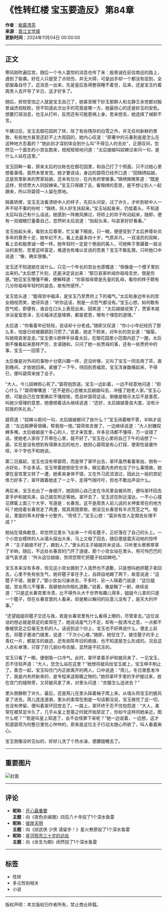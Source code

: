 # 《性转红楼 宝玉要造反》 第84章

**作者**：[枫露清茶](http://www.jjwxc.net/oneauthor.php?authorid=6347448)  
**来源**：[晋江文学城](http://www.jjwxc.net/onebook.php?novelid=9016306)  
**更新时间**：2024年11月04日 00:00:00  

---

## 正文

寒风刚吹遍后宫，随后一个令人震惊的消息也传了来：殷景诚在前往南巡的路上，遇到了偷袭。好在人只是受了点轻伤，并无大碍，可是凶手却一个都没有捉到，全部服毒自尽了。这消息一出来，先是皇后急得整宿睡不着觉，后来，还是宝玉约着周贵人去开导了半日，这才好多了。

随后，担惊受怕之人就是宝玉自己了，她甚至眼下妙玉那群人和北静王余党都对殷景诚虎视眈眈，但不知道此次出手的究竟是哪一方，她最担心的还是妙玉的安危。想要打探消息，也无从打听，反而还有可能惹祸上身，思来想去，她选择了缄默不言。

午膳过后，宝玉去御花园转了转，除了有些残存的白雪之外，并无任何新鲜的景致，有些地方甚至还赶不上大观园的，她内心叹道：“原著中的元春到底是怎么在这种地方忍着的？”她此刻才深刻体会到什么叫“不得见人的去处”，正感叹间，忽然见一个面生的小宫女跑来，规规矩矩地问道：“太后娘娘叫奴婢过来问一句，是什么人站在这里。”

宝玉回眸一看，原来太后的仪帐也在御花园里，和自己打了个照面，只不过她心里想着事情，竟然未曾发觉。她才要说话，身边的碧荷已经开口道：“回锦绣姑娘，这是宫里新来的贾家姑娘，还未有位分，在内务府里做事。”锦绣微微笑道：“既是这样，劳烦贾大人同奴婢来。”宝玉只得跟了去，看锦绣的意思，是不想让别人一起跟来，所以将碧荷一人留在原地。

隔着轿撵，宝玉无法看清轿中人的样子，先扣头问安，过了许久，才听到轿中人一声不轻不重的吩咐：“锦绣，将人好生扶起来。”宝玉站起身来，仍低着头，不知道太后叫自己有什么话说。她感到一阵微风拂过，将轿上的帘子吹动起来，随即，便有一双细眼打量着自己，忽然听太后说道：“抬起头来，叫哀家好好看看。”

宝玉抬起头来，看到太后尊荣，忙又垂下眼皮。只一眼，便感受到了太后养尊处优多年的尊贵十足，她年纪不大，看上去最多四十岁，气质非凡，一双凌厉的双眸，看上去和殷景诚一模一样。她年轻时一定是个艳丽的美人，可她眸子里藏着一层淡淡的哀愁，宫里这样富足，难道也有难以言说的苦衷？宝玉不敢乱猜，只听她口中说道：“像，确实很像。”

宝玉还不知道她在说什么，只见一个年长的宫女也感慨道：“倒像是一个模子里刻出来的。”太后想了片刻，还是决定说出来：“那日哀家听闻你祖母去世，很是伤感。”她见宝玉懵懂不解，便解释道：“你家祖母曾是先皇的乳母，看你的样子颇有几分你祖母年轻时的姿态，故有所感怀。”

宝玉低头道：“能得宫中福泽，是宝玉乃至贾府上下的福气。”太后和身边年长的宫女相视而笑，她讶异道：“听你这话，倒是一点怨气都没有。”宝玉心想，如何敢有怨气呢，即便有，谁会在口头上表现出来，因笑道：“太后娘娘说笑了，贾家本就沐浴皇室恩泽，无论福泽还是降罪，都是君恩，哪有个埋怨的道理。”

太后道：“你看着年纪轻轻，说话却十分老成。”随即又叹道：“你小小年纪经历了那么多，怕是已经被磨砺到习惯了。”说着，她走下轿来，对年长的宫女道：“福菊，叫她陪哀家走走。”宝玉便斗胆伸手扶着太后，在御花园里小范围内逛了一圈，太后倒不像看起来那样严厉，言语随和，只问了她一些贾母的事，还有一些贾府中的事，宝玉一一回答了。

太后像是对外间的事物十分感兴趣一样，还没听够，又叫了宝玉一同去用了茶，直到晚间，才放她回来。紧绷了一下午，待回到恩福宫，宝玉浑身酸痛起来，不得已，便叫碧荷来按了会子。

“大人，今儿奴婢担心死了。”碧荷抱怨道。宝玉一边趴着，一边不经意地问道：“担心什么？”碧荷嘟囔道：“还不是担心您被太后娘娘叫去，冲撞了她老人家。”宝玉心想，可能自己在宫里确实不懂规矩，而且听碧荷这话，倒像是暗示太后不是善茬，叫她少搭理的意思，她便顺着话头继续说道：“还好，太后娘娘善良大度，没有计较我的失礼处。”

碧荷道：“奴婢斗胆问一句，太后娘娘都问了些什么？”宝玉闭着眼不答，半晌才说道：“左边肩胛骨很痛，帮我按一按。”碧荷依言做了，一边继续说道：“大人别嫌奴婢多嘴，太后娘娘是个多心的人，您才来宫里，许多忌讳都不懂得，万一说错了话，使她老人家存了芥蒂在心里，就不好了。”宝玉在心里将自己下午的话想了一遍，实在是没有想到有得罪太后的地方，她担心碧荷是有心打探，便索性装聋作哑，半个字也不和她说。

第二日晨起，宝玉也没有带碧荷，而是带了翠环出去，翠环虽然看着笨拙，倒有一点好处，不会多话，宝玉带着她倒安生许多。眼见着内务府也没了什么事情做，她便在皇宫里又转了一遭，她素来身体不错，又在外习武流浪过，因此比一般的宫妃体力好多了，翠环跟着她走了一上午，走得气喘吁吁，但也不敢出声说什么。

再后来，宝玉也出了一身细汗，她因担心自己走在冷风里会被风吹，便叫翠环回去拿手炉和披风来，自己就在附近等她。翠环去了，宝玉还在附近溜达，一不小心撞见牌匾上面三个大字，写道是：长春宫。这不是周贵人前儿说的关押柔常在的地方吗？她绕着长春宫走了两遭，观其周围景致，倒没见长春宫有半点荒芜之气，相反，里面的草木好像十分整齐。“奇怪了。”宝玉心想：“莫非有宫人定期去处理不成？”

她站在墙角歇息，却忽然见里头飞出来一个鸡毛毽子，正好落在了自己的头上。一个小宫女模样的人从墙头探出头来，马上又缩了回去，随后便是震天动地的惊呼声：“主子娘娘不好了，踢到人了。”里头的主子娘娘并未说话，只听里头窸窸窣窣了半晌，随后，不远处长春宫的门开了道缝，那个小宫女站在里头，用可怜巴巴的语气哀求道：“外头这位娘娘，劳烦您帮忙把毽子给奴婢吧。”

宝玉本来没有多疼，但见这小宫女踢到了人竟然也不道歉，只是想叫她把毽子拿回去，心里不免有些生气，她将毽子拿在手上，自顾自地踢了两下，故意说道：“这毽子不错，我要了。”那小宫女闪身进去，不多时，另一人隔着门说道：“这位姐姐，宫女燕儿不懂事，我替她向你赔礼道歉。”说着，像是鞠了一躬，继续说道：“只是这长春宫里冷清，比不得外头大千世界有趣儿得多，姐姐今儿拿的只是一个毽子，但在长春宫里的人看来，却是赖以解闷的玩意儿没有了，是天大的坏事。”

“还望姐姐将毽子交还与我，若是长春宫里有什么看得上眼的，尽管拿去。”这位说话的想必就是禁足的柔常在了，她说话虽气力不足，却有一股清冷之意，一点都不像被禁足之后毫无生机的人。话说到这个份上，宝玉也不好再说什么，便走上前去，将毽子塞进门缝里，说道：“下次小心喽。”随即，她怔住了。接住毽子的手上青红一片，都是冻的痕迹，还有些陈年旧的疤痕，也不知道是怎么形成的。况且这人衣衫单薄，只穿了好几层纱布衣服，显然是不抗冻的。

宝玉只看了一眼，便倒吸一口冷气。此时，翠环拿着手炉和披风来了，一见宝玉，忍不住轻声道：“大人，您怎么站在这里？”她想将披风给宝玉披上，宝玉伸手制止了。善念一起，宝玉叫住门内正欲离开的两人，口中说道：“燕儿，冬日里愈发冷了，我是内务府新来的，是专程来送取暖之物的。”她将翠环手里的手炉接过来，放在宫门的缝隙旁，又将披风拿了来，对里头问道：“衣服怎么送进去？”

里头倒静默了许久，最后，还是燕儿在里头踩着梯子爬上来，从墙头将宝玉的披风拿了进去。燕儿连连道谢，里头的柔常在倒是一句话都没说，宝玉做完了这一切，也没有停留，便叫着翠环回宫去了。一路上，翠环终于忍不住抱怨道：“大人，柔常在被禁足许久了，几乎从皇上登基之时就开始禁足了，你如今这样同她亲近，图什么呢？”“若是叫皇上知道了，会不会怪罪下来呢？”她一边说着，一边想，这才知道碧荷为何整日里忧心忡忡的，原来是这位主子行动太随心所欲了，叫人看着揪心。

宝玉倒像没听见似的，好好儿洗了个热水澡，便朦胧睡去了。

---

## 重要图片

![封面](http://s0-static.jjwxc.net/tmp/guanli/frontcover/000/000/20250120090220_678da09c979c1_638.jpg)

---

## 评论

- **昵称**：[开心最重要](//www.jjwxc.net/comment.php?novelid=9016306&chapterid=84)  
  **主题**：向《夜色亦阑珊》四百八十寺投了1个深水鱼雷  
- **昵称**：[彼岸天明](//www.jjwxc.net/comment.php?novelid=9016306&chapterid=84)  
  **主题**：向《综武侠 少侠 请留步！》星火尞原投了1个深水鱼雷  
- **昵称**：[星河照亮三十岁的远处](//www.jjwxc.net/comment.php?novelid=9016306&chapterid=84)  
  **主题**：向《余生为期》闵然投了1个深水鱼雷  

---

## 标签

- 性转
- 多元性别相关
- 小说

---

版权声明：本文版权归作者所有，禁止商业转载。